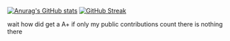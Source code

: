 [![Anurag's GitHub stats](https://github-readme-stats.vercel.app/api?username=SakizciAdam)](https://github.com/anuraghazra/github-readme-stats)
[![GitHub Streak](http://github-readme-streak-stats.herokuapp.com?user=SakizciAdam&theme=black-ice&hide_border=true)](https://git.io/streak-stats)

wait how did get a A+ if only my public contributions count there is nothing there
